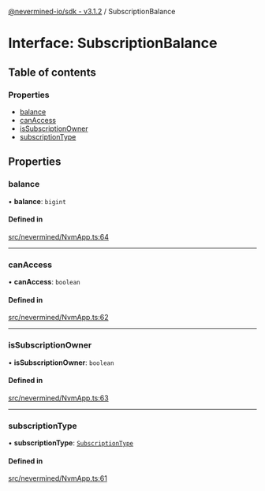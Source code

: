 [@nevermined-io/sdk - v3.1.2](../code-reference.md) / SubscriptionBalance

# Interface: SubscriptionBalance

## Table of contents

### Properties

- [balance](SubscriptionBalance.md#balance)
- [canAccess](SubscriptionBalance.md#canaccess)
- [isSubscriptionOwner](SubscriptionBalance.md#issubscriptionowner)
- [subscriptionType](SubscriptionBalance.md#subscriptiontype)

## Properties

### balance

• **balance**: `bigint`

#### Defined in

[src/nevermined/NvmApp.ts:64](https://github.com/nevermined-io/sdk-js/blob/2d22705038e42694103e3bb3986fa3024de924a6/src/nevermined/NvmApp.ts#L64)

---

### canAccess

• **canAccess**: `boolean`

#### Defined in

[src/nevermined/NvmApp.ts:62](https://github.com/nevermined-io/sdk-js/blob/2d22705038e42694103e3bb3986fa3024de924a6/src/nevermined/NvmApp.ts#L62)

---

### isSubscriptionOwner

• **isSubscriptionOwner**: `boolean`

#### Defined in

[src/nevermined/NvmApp.ts:63](https://github.com/nevermined-io/sdk-js/blob/2d22705038e42694103e3bb3986fa3024de924a6/src/nevermined/NvmApp.ts#L63)

---

### subscriptionType

• **subscriptionType**: [`SubscriptionType`](../enums/SubscriptionType.md)

#### Defined in

[src/nevermined/NvmApp.ts:61](https://github.com/nevermined-io/sdk-js/blob/2d22705038e42694103e3bb3986fa3024de924a6/src/nevermined/NvmApp.ts#L61)
